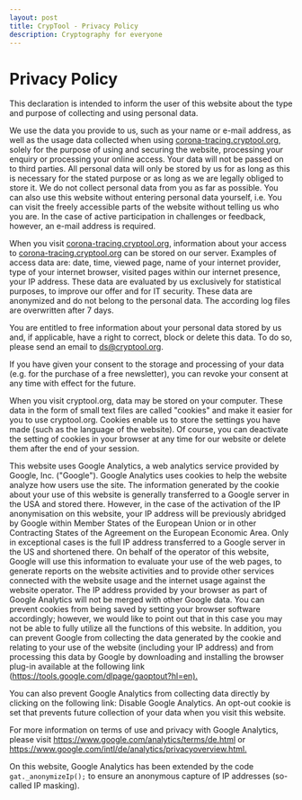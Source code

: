 ```yaml
---
layout: post
title: CrypTool - Privacy Policy
description: Cryptography for everyone
---
```

# Privacy Policy

This declaration is intended to inform the user of this website about the type and purpose of collecting and using personal data.

We use the data you provide to us, such as your name or e-mail address, as well as the usage data collected when using [corona-tracing.cryptool.org](https://corona-tracing.info), solely for the purpose of using and securing the website, processing your enquiry or processing your online access. Your data will not be passed on to third parties. All personal data will only be stored by us for as long as this is necessary for the stated purpose or as long as we are legally obliged to store it. We do not collect personal data from you as far as possible. You can also use this website without entering personal data yourself, i.e. You can visit the freely accessible parts of the website without telling us who you are. In the case of active participation in challenges or feedback, however, an e-mail address is required.

When you visit [corona-tracing.cryptool.org](https://corona-tracing.info), information about your access to [corona-tracing.cryptool.org](https://corona-tracing.info) can be stored on our server. Examples of access data are: date, time, viewed page, name of your internet provider, type of your internet browser, visited pages within our internet presence, your IP address. These data are evaluated by us exclusively for statistical purposes, to improve our offer and for IT security. These data are anonymized and do not belong to the personal data. The according log files are overwritten after 7 days.

You are entitled to free information about your personal data stored by us and, if applicable, have a right to correct, block or delete this data. To do so, please send an email to [ds@cryptool.org](mailto:ds@cryptool.org).

If you have given your consent to the storage and processing of your data (e.g. for the purchase of a free newsletter), you can revoke your consent at any time with effect for the future.

When you visit cryptool.org, data may be stored on your computer. These data in the form of small text files are called "cookies" and make it easier for you to use cryptool.org. Cookies enable us to store the settings you have made (such as the language of the website). Of course, you can deactivate the setting of cookies in your browser at any time for our website or delete them after the end of your session.

This website uses Google Analytics, a web analytics service provided by Google, Inc. ("Google"). Google Analytics uses cookies to help the website analyze how users use the site. The information generated by the cookie about your use of this website is generally transferred to a Google server in the USA and stored there. However, in the case of the activation of the IP anonymisation on this website, your IP address will be previously abridged by Google within Member States of the European Union or in other Contracting States of the Agreement on the European Economic Area. Only in exceptional cases is the full IP address transferred to a Google server in the US and shortened there. On behalf of the operator of this website, Google will use this information to evaluate your use of the web pages, to generate reports on the website activities and to provide other services connected with the website usage and the internet usage against the website operator. The IP address provided by your browser as part of Google Analytics will not be merged with other Google data. You can prevent cookies from being saved by setting your browser software accordingly; however, we would like to point out that in this case you may not be able to fully utilize all the functions of this website. In addition, you can prevent Google from collecting the data generated by the cookie and relating to your use of the website (including your IP address) and from processing this data by Google by downloading and installing the browser plug-in available at the following link (<https://tools.google.com/dlpage/gaoptout?hl=en).>

You can also prevent Google Analytics from collecting data directly by clicking on the following link: Disable Google Analytics. An opt-out cookie is set that prevents future collection of your data when you visit this website.

For more information on terms of use and privacy with Google Analytics, please visit <https://www.google.com/analytics/terms/de.html> or <https://www.google.com/intl/de/analytics/privacyoverview.html.>

On this website, Google Analytics has been extended by the code `gat._anonymizeIp();` to ensure an anonymous capture of IP addresses (so-called IP masking).